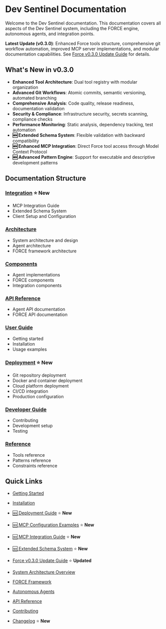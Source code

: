 # Dev Sentinel Documentation

Welcome to the Dev Sentinel documentation. This documentation covers all aspects of the Dev Sentinel system, including the FORCE engine, autonomous agents, and integration points.

**Latest Update (v0.3.0)**: Enhanced Force tools structure, comprehensive git workflow automation, improved MCP server implementations, and modular documentation capabilities. See [Force v0.3.0 Update Guide](./force-v0.3.0-update.md) for details.

## What's New in v0.3.0

- **Enhanced Tool Architecture**: Dual tool registry with modular organization  
- **Advanced Git Workflows**: Atomic commits, semantic versioning, automated branching  
- **Comprehensive Analysis**: Code quality, release readiness, documentation validation  
- **Security & Compliance**: Infrastructure security, secrets scanning, compliance checks  
- **Performance Monitoring**: Static analysis, dependency tracking, test automation  
- **🆕 Extended Schema System**: Flexible validation with backward compatibility  
- **🆕 Enhanced MCP Integration**: Direct Force tool access through Model Context Protocol  
- **🆕 Advanced Pattern Engine**: Support for executable and descriptive development patterns

## Documentation Structure

### [Integration](./integration/index.md) ⭐ **New**

- MCP Integration Guide
- Extended Schema System
- Client Setup and Configuration


### [Architecture](./architecture/overview.md)

- System architecture and design
- Agent architecture
- FORCE framework architecture

### [Components](./components/index.md)

- Agent implementations
- FORCE components
- Integration components

### [API Reference](./api/index.md)

- Agent API documentation
- FORCE API documentation

### [User Guide](./user/index.md)

- Getting started
- Installation
- Usage examples

### [Deployment](./deployment.md) ⭐ **New**

- Git repository deployment
- Docker and container deployment  
- Cloud platform deployment
- CI/CD integration
- Production configuration

### [Developer Guide](./developer/index.md)

- Contributing
- Development setup
- Testing

### [Reference](./reference/index.md)

- Tools reference
- Patterns reference
- Constraints reference

## Quick Links

- [Getting Started](./user/getting-started.md)
- [Installation](./user/installation.md)
- [🆕 Deployment Guide](./deployment.md) ⭐ **New**
- [🆕 MCP Configuration Examples](../examples/mcp-configurations/) ⭐ **New**
- [🆕 MCP Integration Guide](./integration/mcp-integration.md) ⭐ **New**
- [🆕 Extended Schema System](./integration/extended-schema-system.md) ⭐ **New**
- [Force v0.3.0 Update Guide](./force-v0.3.0-update.md) ⭐ **Updated**

- [System Architecture Overview](./architecture/overview.md)
- [FORCE Framework](./components/force/index.md)
- [Autonomous Agents](./components/agents/index.md)
- [API Reference](./api/index.md)
- [Contributing](./developer/contributing.md)
- [Changelog](../CHANGELOG.md) ⭐ **New**
